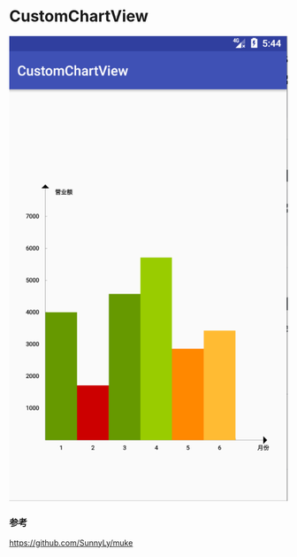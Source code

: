 # CustomChartView
![image](https://github.com/Liuncoolman/CustomChartView/blob/master/WX20170925-174444@2x.png)

### 参考
<https://github.com/SunnyLy/muke>